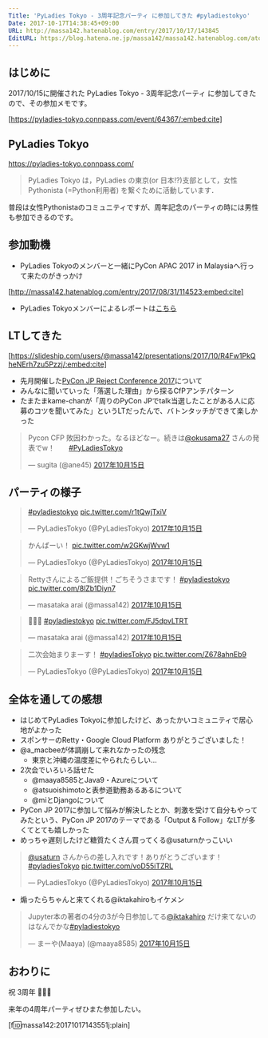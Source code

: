 ```yaml
---
Title: 'PyLadies Tokyo - 3周年記念パーティ に参加してきた #pyladiestokyo'
Date: 2017-10-17T14:38:45+09:00
URL: http://massa142.hatenablog.com/entry/2017/10/17/143845
EditURL: https://blog.hatena.ne.jp/massa142/massa142.hatenablog.com/atom/entry/8599973812308794560
---
```


## はじめに

2017/10/15に開催された PyLadies Tokyo - 3周年記念パーティ に参加してきたので、その参加メモです。

[https://pyladies-tokyo.connpass.com/event/64367/:embed:cite]

##  PyLadies Tokyo

https://pyladies-tokyo.connpass.com/

> PyLadies Tokyo は，PyLadies の東京(or 日本!?)支部として，女性 Pythonista (=Python利用者) を繋ぐために活動しています．

普段は女性Pythonistaのコミュニティですが、周年記念のパーティの時には男性も参加できるのです。

## 参加動機

+ PyLadies Tokyoのメンバーと一緒にPyCon APAC 2017 in Malaysiaへ行って来たのがきっかけ

[http://massa142.hatenablog.com/entry/2017/08/31/114523:embed:cite]

+ PyLadies Tokyoメンバーによるレポートは[こちら](http://gihyo.jp/news/report/01/pycon-apac2017)

## LTしてきた

[https://slideship.com/users/@massa142/presentations/2017/10/R4Fw1PkQheNErh7zu5Pzzj/:embed:cite]

+ 先月開催した[PyCon JP Reject Conference 2017](https://techplay.jp/event/630686)について
+ みんなに聞いていった「落選した理由」から探るCfPアンチパターン
+ たまたまkame-chanが「周りのPyCon JPでtalk当選したことがある人に応募のコツを聞いてみた」というLTだったんで、バトンタッチができて楽しかった

<blockquote class="twitter-tweet" data-lang="ja"><p lang="ja" dir="ltr">Pycon CFP 敗因わかった。なるほどなー。続きは<a href="https://twitter.com/okusama27?ref_src=twsrc^tfw">@okusama27</a> さんの発表でw！　　<a href="https://twitter.com/hashtag/PyLadiesTokyo?src=hash&amp;ref_src=twsrc^tfw">#PyLadiesTokyo</a></p>&mdash; sugita (@ane45) <a href="https://twitter.com/ane45/status/919441558729998337?ref_src=twsrc^tfw">2017年10月15日</a></blockquote>
<script async src="//platform.twitter.com/widgets.js" charset="utf-8"></script>

## パーティの様子

<blockquote class="twitter-tweet" data-lang="ja"><p lang="und" dir="ltr"><a href="https://twitter.com/hashtag/pyladiestokyo?src=hash&amp;ref_src=twsrc^tfw">#pyladiestokyo</a> <a href="https://t.co/r1tQwjTxiV">pic.twitter.com/r1tQwjTxiV</a></p>&mdash; PyLadiesTokyo (@PyLadiesTokyo) <a href="https://twitter.com/PyLadiesTokyo/status/919405903576797184?ref_src=twsrc^tfw">2017年10月15日</a></blockquote>
<script async src="//platform.twitter.com/widgets.js" charset="utf-8"></script>

<blockquote class="twitter-tweet" data-lang="ja"><p lang="ja" dir="ltr">かんぱーい！ <a href="https://t.co/w2GKwjWvw1">pic.twitter.com/w2GKwjWvw1</a></p>&mdash; PyLadiesTokyo (@PyLadiesTokyo) <a href="https://twitter.com/PyLadiesTokyo/status/919408799328256001?ref_src=twsrc^tfw">2017年10月15日</a></blockquote>
<script async src="//platform.twitter.com/widgets.js" charset="utf-8"></script>

<blockquote class="twitter-tweet" data-lang="ja"><p lang="ja" dir="ltr">Rettyさんによるご飯提供！ごちそうさまです！ <a href="https://twitter.com/hashtag/pyladiestokyo?src=hash&amp;ref_src=twsrc^tfw">#pyladiestokyo</a> <a href="https://t.co/8lZb1Diyn7">pic.twitter.com/8lZb1Diyn7</a></p>&mdash; masataka arai (@massa142) <a href="https://twitter.com/massa142/status/919412395507724288?ref_src=twsrc^tfw">2017年10月15日</a></blockquote>
<script async src="//platform.twitter.com/widgets.js" charset="utf-8"></script>

<blockquote class="twitter-tweet" data-lang="ja"><p lang="und" dir="ltr">🎂🎂🎂 <a href="https://twitter.com/hashtag/pyladiestokyo?src=hash&amp;ref_src=twsrc^tfw">#pyladiestokyo</a> <a href="https://t.co/FJ5dpvLTRT">pic.twitter.com/FJ5dpvLTRT</a></p>&mdash; masataka arai (@massa142) <a href="https://twitter.com/massa142/status/919428456051490816?ref_src=twsrc^tfw">2017年10月15日</a></blockquote>
<script async src="//platform.twitter.com/widgets.js" charset="utf-8"></script>

<blockquote class="twitter-tweet" data-lang="ja"><p lang="ja" dir="ltr">二次会始まりまーす！ <a href="https://twitter.com/hashtag/pyladiesTokyo?src=hash&amp;ref_src=twsrc^tfw">#pyladiesTokyo</a> <a href="https://t.co/Z678ahnEb9">pic.twitter.com/Z678ahnEb9</a></p>&mdash; PyLadiesTokyo (@PyLadiesTokyo) <a href="https://twitter.com/PyLadiesTokyo/status/919459382840115201?ref_src=twsrc^tfw">2017年10月15日</a></blockquote>
<script async src="//platform.twitter.com/widgets.js" charset="utf-8"></script>

## 全体を通しての感想

+ はじめてPyLadies Tokyoに参加したけど、あったかいコミュニティで居心地がよかった
+ スポンサーのRetty・Google Cloud Platform ありがとうございました！
+ @a_macbeeが体調崩して来れなかったの残念
    + 東京と沖縄の温度差にやられたらしい...
+ 2次会でいろいろ話せた
	+ @maaya8585とJava9・Azureについて
	+ @atsuoishimotoと表参道勤務あるあるについて
	+ @miとDjangoについて
+ PyCon JP 2017に参加して悩みが解決したとか、刺激を受けて自分もやってみたという、PyCon JP 2017のテーマである「Output & Follow」なLTが多くてとても嬉しかった
+ めっちゃ遅刻したけど糖質たくさん買ってくる@usaturnかっこいい

<blockquote class="twitter-tweet" data-lang="ja"><p lang="ja" dir="ltr"><a href="https://twitter.com/usaturn?ref_src=twsrc^tfw">@usaturn</a> さんからの差し入れです！ありがとうございます！ <a href="https://twitter.com/hashtag/pyladiesTokyo?src=hash&amp;ref_src=twsrc^tfw">#pyladiesTokyo</a> <a href="https://t.co/voD55iTZRL">pic.twitter.com/voD55iTZRL</a></p>&mdash; PyLadiesTokyo (@PyLadiesTokyo) <a href="https://twitter.com/PyLadiesTokyo/status/919426334677282816?ref_src=twsrc^tfw">2017年10月15日</a></blockquote>
<script async src="//platform.twitter.com/widgets.js" charset="utf-8"></script>

+ 煽ったらちゃんと来てくれる@iktakahiroもイケメン

<blockquote class="twitter-tweet" data-lang="ja"><p lang="ja" dir="ltr">Jupyter本の著者の4分の3が今日参加してる<a href="https://twitter.com/iktakahiro?ref_src=twsrc^tfw">@iktakahiro</a> だけ来てないのはなんでかな<a href="https://twitter.com/hashtag/pyladiestokyo?src=hash&amp;ref_src=twsrc^tfw">#pyladiestokyo</a></p>&mdash; まーや(Maaya) (@maaya8585) <a href="https://twitter.com/maaya8585/status/919424612269617157?ref_src=twsrc^tfw">2017年10月15日</a></blockquote>
<script async src="//platform.twitter.com/widgets.js" charset="utf-8"></script>

## おわりに

祝 3周年 🎉🎉🎉

来年の4周年パーティぜひまた参加したい。

[f:id:massa142:20171017143551j:plain]

